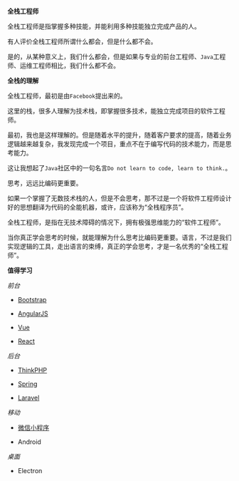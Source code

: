 **全栈工程师**

全栈工程师是指掌握多种技能，并能利用多种技能独立完成产品的人。

有人评价全栈工程师所谓什么都会，但是什么都不会。

是的，从某种意义上，我们什么都会，但是如果与专业的前台工程师、`Java`工程师、运维工程师相比，我们什么都不会。

**全栈的理解**

全栈工程师，最初是由`Facebook`提出来的。

这里的栈，很多人理解为技术栈，即掌握很多技术，能独立完成项目的软件工程师。

最初，我也是这样理解的。但是随着水平的提升，随着客户要求的提高，随着业务逻辑越来越复杂，我发现完成一个项目，重点不在于编写代码的技术能力，而是思考能力。

这让我想起了`Java`社区中的一句名言`Do not learn to code, learn to think.`。

思考，远远比编码更重要。

如果一个掌握了无数技术栈的人，但是不会思考，那不过是一个将软件工程师设计好的思想翻译为代码的全能机器，或许，应该称为“全栈程序员”。

全栈工程师，是指在无技术障碍的情况下，拥有极强思维能力的“软件工程师”。

当你真正学会思考的时候，就能理解为什么思考比编码更重要。语言，不过是我们实现逻辑的工具，走出语言的束缚，真正的学会思考，才是一名优秀的“全栈工程师”。

**值得学习**

*前台*

- [Bootstrap](http://v3.bootcss.com/)

- [AngularJS](https://docs.angularjs.org/)

- [Vue](https://vuejs.bootcss.com/)

- [React](http://www.css88.com/react/)

*后台*

- [ThinkPHP](https://www.kancloud.cn/yunzhiclub/thinkphp5guide)

- [Spring](https://spring.io/)

- [Laravel](https://laravel-china.org/docs/laravel/)

*移动*

- [微信小程序](https://mp.weixin.qq.com/debug/wxadoc/dev/framework/MINA.html)

- Android

*桌面*

- Electron
